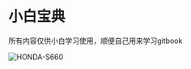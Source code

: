 # 小白宝典

所有内容仅供小白学习使用，顺便自己用来学习gitbook

![HONDA-S660](https://hshbypass.github.io/picx-images-hosting/pics/HONDA-S660.3uupud8jsg.jpg)
